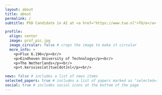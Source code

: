 ```yaml
---
layout: about
title: about
permalink: /
subtitle: PhD Candidate in AI at <a href="https://www.tue.nl">TU/e</a> <a href="https://www.tue-mps.org/">MPS Lab</a>

profile:
  align: center
  image: prof_pic.jpg
  image_circular: false # crops the image to make it circular
  more_info: >
    <p>Flux 6.196</p><br/>
    <p>Eindhoven University of Technology</p><br/>
    <p>The Netherlands</p><br/>
    <p>t.kerssies[at]tue[dot]nl</p><br/>

news: false # includes a list of news items
selected_papers: true # includes a list of papers marked as "selected={true}"
social: true # includes social icons at the bottom of the page
---
```

